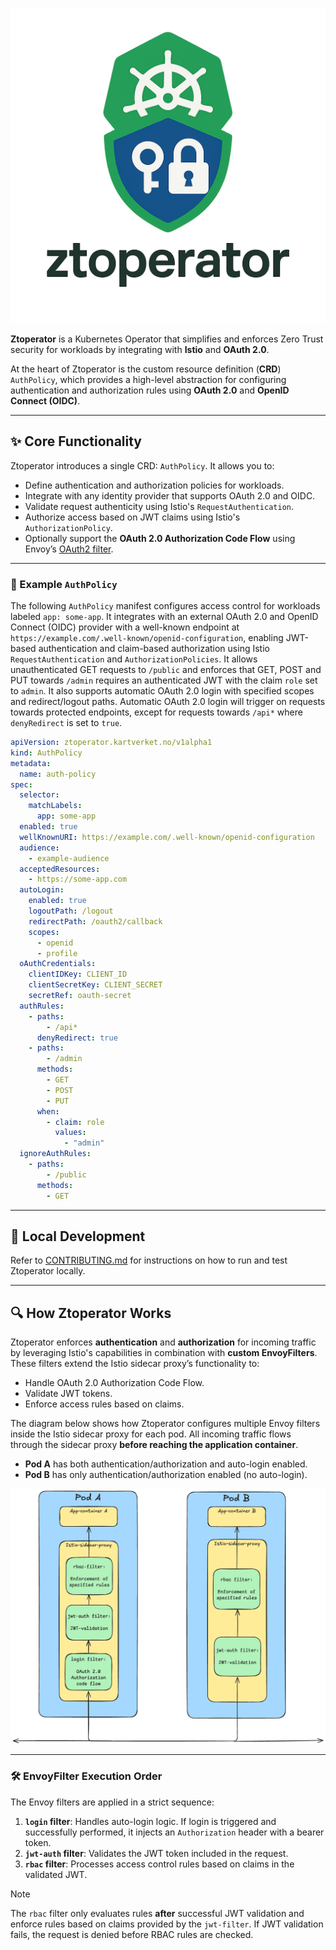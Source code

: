 <p align="center">
  <img src="ztoperator_logo.png" alt="Ztoperator Logo" width="600"/>
</p>

**Ztoperator** is a Kubernetes Operator that simplifies and enforces Zero Trust security for workloads by integrating with **Istio** and **OAuth 2.0**.

At the heart of Ztoperator is the custom resource definition (**CRD**) `AuthPolicy`, which provides a high-level abstraction for configuring authentication and authorization rules using **OAuth 2.0** and **OpenID Connect (OIDC)**.

---

## ✨ Core Functionality

Ztoperator introduces a single CRD: `AuthPolicy`. It allows you to:

- Define authentication and authorization policies for workloads.
- Integrate with any identity provider that supports OAuth 2.0 and OIDC.
- Validate request authenticity using Istio's `RequestAuthentication`.
- Authorize access based on JWT claims using Istio's `AuthorizationPolicy`.
- Optionally support the **OAuth 2.0 Authorization Code Flow** using Envoy’s [OAuth2 filter](https://www.envoyproxy.io/docs/envoy/latest/configuration/http/http_filters/oauth2_filter).

---

### 🔧 Example `AuthPolicy`

The following `AuthPolicy` manifest configures access control for workloads labeled `app: some-app`. 
It integrates with an external OAuth 2.0 and OpenID Connect (OIDC) provider with a well-known endpoint at `https://example.com/.well-known/openid-configuration`, 
enabling JWT-based authentication and claim-based authorization using Istio `RequestAuthentication` and `AuthorizationPolicies`. 
It allows unauthenticated GET requests to `/public` and enforces that GET, POST and PUT towards `/admin` requires an authenticated JWT with the claim `role` set to `admin`. 
It also supports automatic OAuth 2.0 login with specified scopes and redirect/logout paths. Automatic OAuth 2.0 login will trigger on requests towards protected endpoints, 
except for requests towards `/api*` where `denyRedirect` is set to `true`.  

```yaml
apiVersion: ztoperator.kartverket.no/v1alpha1
kind: AuthPolicy
metadata:
  name: auth-policy
spec:
  selector:
    matchLabels:
      app: some-app
  enabled: true
  wellKnownURI: https://example.com/.well-known/openid-configuration
  audience:
    - example-audience
  acceptedResources:
    - https://some-app.com
  autoLogin:
    enabled: true
    logoutPath: /logout
    redirectPath: /oauth2/callback
    scopes:
      - openid
      - profile
  oAuthCredentials:
    clientIDKey: CLIENT_ID
    clientSecretKey: CLIENT_SECRET
    secretRef: oauth-secret
  authRules:
    - paths:
        - /api*
      denyRedirect: true
    - paths:
        - /admin
      methods:
        - GET
        - POST
        - PUT
      when:
        - claim: role
          values:
            - "admin"
  ignoreAuthRules:
    - paths:
        - /public
      methods:
        - GET
```

---

## 🧪 Local Development

Refer to [CONTRIBUTING.md](CONTRIBUTING.md) for instructions on how to run and test Ztoperator locally.

---

## 🔍 How Ztoperator Works

Ztoperator enforces **authentication** and **authorization** for incoming traffic by leveraging Istio's capabilities in combination with **custom EnvoyFilters**. These filters extend the Istio sidecar proxy’s functionality to:

- Handle OAuth 2.0 Authorization Code Flow.
- Validate JWT tokens.
- Enforce access rules based on claims.

The diagram below shows how Ztoperator configures multiple Envoy filters inside the Istio sidecar proxy for each pod. All incoming traffic flows through the sidecar proxy **before reaching the application container**.

- **Pod A** has both authentication/authorization and auto-login enabled.
- **Pod B** has only authentication/authorization enabled (no auto-login).

<picture>
  <source media="(prefers-color-scheme: dark)" srcset="./ztoperator_arch_dark.png">
  <img alt="The EnvoyFilters used and their execution in the Istio sidecar proxy." src="./ztoperator_arch_light.png" width="600">
</picture>

---

### 🛠️ EnvoyFilter Execution Order

The Envoy filters are applied in a strict sequence:

1. **`login` filter**: Handles auto-login logic. If login is triggered and successfully performed, it injects an `Authorization` header with a bearer token.
2. **`jwt-auth` filter**: Validates the JWT token included in the request.
3. **`rbac` filter**: Processes access control rules based on claims in the validated JWT.

> [!NOTE]
> The `rbac` filter only evaluates rules **after** successful JWT validation and enforce rules based on claims provided by the `jwt-filter`. If JWT validation fails, the request is denied before RBAC rules are checked.